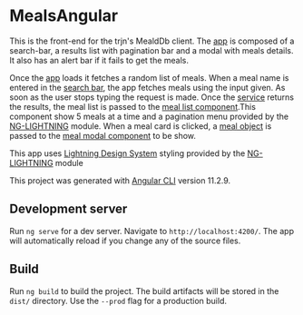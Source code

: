 # MealsAngular

This is the front-end for the trjn's MealdDb client. The [app](src/app/app.component.html) is composed of a search-bar, a results list with pagination bar and a modal with meals details. It also has an alert bar if it fails to get the meals.

Once the [app](src/app/app.component.ts) loads it fetches a random list of meals. When a meal name is entered in the [search bar](src/app/search-bar/), the app fetches meals using the input given. As soon as the user stops typing the request is made. Once the [service](src/app/meal.service.ts) returns the results, the meal list is passed to the [meal list component](src/app/meal-list).This component show 5 meals at a time and a pagination menu provided by the [NG-LIGHTNING](http://ng-lightning.github.io/ng-lightning/) module. When a meal card is clicked, a [meal object](src/app/meal.model.ts) is passed to the [meal modal component](meals-angular/src/app/meal-modal) to be show.

This app uses [Lightning Design System](https://www.lightningdesignsystem.com/) styling provided by the [NG-LIGHTNING](http://ng-lightning.github.io/ng-lightning/) module 

This project was generated with [Angular CLI](https://github.com/angular/angular-cli) version 11.2.9.

## Development server

Run `ng serve` for a dev server. Navigate to `http://localhost:4200/`. The app will automatically reload if you change any of the source files.

## Build

Run `ng build` to build the project. The build artifacts will be stored in the `dist/` directory. Use the `--prod` flag for a production build.